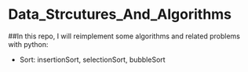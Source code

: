 # Data_Strcutures_And_Algorithms
##In this repo, I will reimplement some algorithms and related problems with python:
- Sort: insertionSort, selectionSort, bubbleSort
